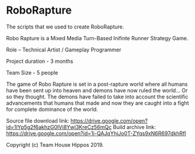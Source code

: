 # RoboRapture
The scripts that we used to create RoboRapture.


Robo Rapture is a Mixed Media Turn-Based Inifinte Runner Strategy Game.

Role – Technical Artist / Gameplay Programmer

Project duration - 3 months

Team Size - 5 people

The game of Robo Rapture is set in a post-rapture world where all humans have been sent up into heaven and demons have now ruled the world… Or so they thought. The demons have failed to take into account the scientific advancements that humans that made and now they are caught into a fight for complete dominance of the world.

Source file download link: https://drive.google.com/open?id=1IYp5g2f6akhzG0IVi8Ywj3KreCz56mQc
Build archive link: https://drive.google.com/open?id=1i-QAJqYhjJo0T-ZYqs9xN6R697dkhRfl


Copyright (c) Team House Hippos 2019.
